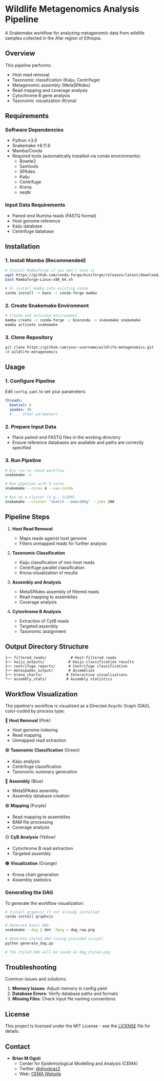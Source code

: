 # Wildlife Metagenomics Analysis Pipeline

A Snakemake workflow for analyzing metagenomic data from wildlife samples collected in the Afar region of Ethiopia.

## Overview

This pipeline performs:
- Host read removal
- Taxonomic classification (Kaiju, Centrifuge)
- Metagenomic assembly (MetaSPAdes)
- Read mapping and coverage analysis
- Cytochrome B gene analysis
- Taxonomic visualization (Krona)

## Requirements

### Software Dependencies
- Python ≥3.9
- Snakemake ≥8.11.6
- Mamba/Conda
- Required tools (automatically installed via conda environments):
  - Bowtie2
  - Samtools
  - SPAdes
  - Kaiju
  - Centrifuge
  - Krona
  - seqtk

### Input Data Requirements
- Paired-end Illumina reads (FASTQ format)
- Host genome reference
- Kaiju database
- Centrifuge database

## Installation

### 1. Install Mamba (Recommended)
```bash
# Install Mambaforge if you don't have it
wget https://github.com/conda-forge/miniforge/releases/latest/download/Mambaforge-Linux-x86_64.sh
bash Mambaforge-Linux-x86_64.sh

# Or install mamba into existing conda
conda install -n base -c conda-forge mamba
```

### 2. Create Snakemake Environment
```bash
# Create and activate environment
mamba create -c conda-forge -c bioconda -n snakemake snakemake
mamba activate snakemake
```

### 3. Clone Repository
```bash
git clone https://github.com/your-username/wildlife-metagenomics.git
cd wildlife-metagenomics
```

## Usage

### 1. Configure Pipeline
Edit `config.yaml` to set your parameters:
```yaml
threads:
  bowtie2: 8
  spades: 48
  # ... other parameters
```

### 2. Prepare Input Data
- Place paired-end FASTQ files in the working directory
- Ensure reference databases are available and paths are correctly specified

### 3. Run Pipeline
```bash
# Dry run to check workflow
snakemake -n

# Run pipeline with 4 cores
snakemake --cores 4 --use-conda

# Run on a cluster (e.g., SLURM)
snakemake --cluster "sbatch --mem=100g" --jobs 100
```

## Pipeline Steps

1. **Host Read Removal**
   - Maps reads against host genome
   - Filters unmapped reads for further analysis

2. **Taxonomic Classification**
   - Kaiju classification of non-host reads
   - Centrifuge parallel classification
   - Krona visualization of results

3. **Assembly and Analysis**
   - MetaSPAdes assembly of filtered reads
   - Read mapping to assemblies
   - Coverage analysis

4. **Cytochrome B Analysis**
   - Extraction of CytB reads
   - Targeted assembly
   - Taxonomic assignment

## Output Directory Structure
```
├── filtered_reads/           # Host-filtered reads
├── kaiju_outputs/           # Kaiju classification results
├── centrifuge_reports/      # Centrifuge classification
├── metaspades_output/       # Assemblies
├── krona_charts/           # Interactive visualizations
└── assembly_stats/         # Assembly statistics
```

## Workflow Visualization

The pipeline's workflow is visualized as a Directed Acyclic Graph (DAG), color-coded by process type:

🔴 **Host Removal** (Pink)
- Host genome indexing
- Read mapping
- Unmapped read extraction

🟢 **Taxonomic Classification** (Green)
- Kaiju analysis
- Centrifuge classification
- Taxonomic summary generation

🔵 **Assembly** (Blue)
- MetaSPAdes assembly
- Assembly database creation

🟣 **Mapping** (Purple)
- Read mapping to assemblies
- BAM file processing
- Coverage analysis

🟡 **CyB Analysis** (Yellow)
- Cytochrome B read extraction
- Targeted assembly

🟠 **Visualization** (Orange)
- Krona chart generation
- Assembly statistics

### Generating the DAG

To generate the workflow visualization:

```bash
# Install graphviz if not already installed
conda install graphviz

# Generate basic DAG
snakemake --dag | dot -Tpng > dag_raw.png

# Generate styled DAG (using provided script)
python generate_dag.py

# The styled DAG will be saved as dag_styled.png
```


## Troubleshooting

Common issues and solutions:
1. **Memory Issues**: Adjust memory in config.yaml
2. **Database Errors**: Verify database paths and formats
3. **Missing Files**: Check input file naming conventions

## License

This project is licensed under the MIT License - see the [LICENSE](LICENSE) file for details.


## Contact

* **Brian M Ogoti**
  * Center for Epidemiological Modelling and Analysis (CEMA)
  * Twitter: [@diyobraz2](https://twitter.com/diyobraz2)
  * Web: [CEMA Website](URL-to-CEMA)

